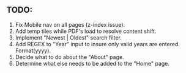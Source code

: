 ## TODO:
1. Fix Mobile nav on all pages (z-index issue).
2. Add temp tiles while PDF's load to resolve content shift.
3. Implement "Newest | Oldest" search filter.
4. Add REGEX to "Year" input to insure only valid years are entered. Format(yyyy).
5. Decide what to do about the "About" page.
6. Determine what else needs to be added to the "Home" page.